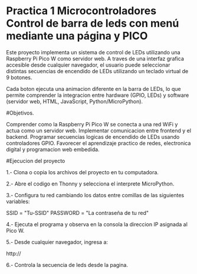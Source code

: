 # Practica 1 Microcontroladores Control de barra de leds con menú mediante una página y PICO

Este proyecto implementa un sistema de control de LEDs utilizando una Raspberry Pi Pico W como servidor web.
A traves de una interfaz grafica accesible desde cualquier navegador, el usuario puede seleccionar distintas secuencias de encendido de LEDs utilizando un teclado virtual de 9 botones.

Cada boton ejecuta una animacion diferente en la barra de LEDs, lo que permite comprender la integracion entre hardware (GPIO, LEDs) y software (servidor web, HTML, JavaScript, Python/MicroPython).

#Objetivos.

Comprender como la Raspberry Pi Pico W se conecta a una red WiFi y actua como un servidor web.
Implementar comunicacion entre frontend y el backend.
Programar secuencias logicas de encendido de LEDs usando controladores GPIO.
Favorecer el aprendizaje practico de redes, electronica digital y programacion web embedida.

#Ejecucion del proyecto

1.- Clona o copia los archivos del proyecto en tu computadora.

2.- Abre el codigo en Thonny y selecciona el interprete MicroPython.

3.- Configura tu red cambiando los datos entre comillas de las siguientes variables:

SSID = "Tu-SSID"
PASSWORD = "La contraseña de tu red"

4.- Ejecuta el programa y observa en la consola la direccion IP asignada al Pico W.

5.- Desde cualquier navegador, ingresa a:

http://<IP-DE-TU-PICO>

6.- Controla la secuencia de leds desde la pagina.
